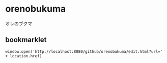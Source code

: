 # orenobukuma
オレのブクマ


## bookmarklet

```
window.open('http://localhost:8080/github/orenobukuma/edit.html?url=' + location.href)
```
